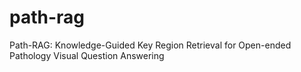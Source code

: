 # path-rag
Path-RAG: Knowledge-Guided Key Region Retrieval for Open-ended Pathology Visual Question Answering
